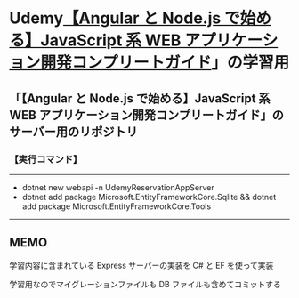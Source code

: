 # Udemy[【Angular と Node.js で始める】JavaScript 系 WEB アプリケーション開発コンプリートガイド](https://www.udemy.com/course/angular-nodejs-web)」の学習用

## 「【Angular と Node.js で始める】JavaScript 系 WEB アプリケーション開発コンプリートガイド」のサーバー用のリポジトリ

### 【実行コマンド】

---

- dotnet new webapi -n UdemyReservationAppServer
- dotnet add package Microsoft.EntityFrameworkCore.Sqlite && dotnet add package Microsoft.EntityFrameworkCore.Tools

---

## MEMO

学習内容に含まれている Express サーバーの実装を C# と EF を使って実装

学習用なのでマイグレーションファイルも DB ファイルも含めてコミットする
